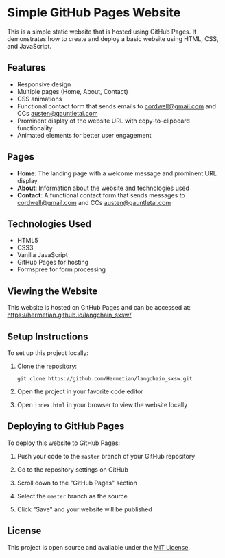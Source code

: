 # Simple GitHub Pages Website

This is a simple static website that is hosted using GitHub Pages. It demonstrates how to create and deploy a basic website using HTML, CSS, and JavaScript.

## Features

- Responsive design
- Multiple pages (Home, About, Contact)
- CSS animations
- Functional contact form that sends emails to cordwell@gmail.com and CCs austen@gauntletai.com
- Prominent display of the website URL with copy-to-clipboard functionality
- Animated elements for better user engagement

## Pages

- **Home**: The landing page with a welcome message and prominent URL display
- **About**: Information about the website and technologies used
- **Contact**: A functional contact form that sends messages to cordwell@gmail.com and CCs austen@gauntletai.com

## Technologies Used

- HTML5
- CSS3
- Vanilla JavaScript
- GitHub Pages for hosting
- Formspree for form processing

## Viewing the Website

This website is hosted on GitHub Pages and can be accessed at: https://hermetian.github.io/langchain_sxsw/

## Setup Instructions

To set up this project locally:

1. Clone the repository:
   ```
   git clone https://github.com/Hermetian/langchain_sxsw.git
   ```

2. Open the project in your favorite code editor

3. Open `index.html` in your browser to view the website locally

## Deploying to GitHub Pages

To deploy this website to GitHub Pages:

1. Push your code to the `master` branch of your GitHub repository

2. Go to the repository settings on GitHub

3. Scroll down to the "GitHub Pages" section

4. Select the `master` branch as the source 

5. Click "Save" and your website will be published

## License

This project is open source and available under the [MIT License](LICENSE). 